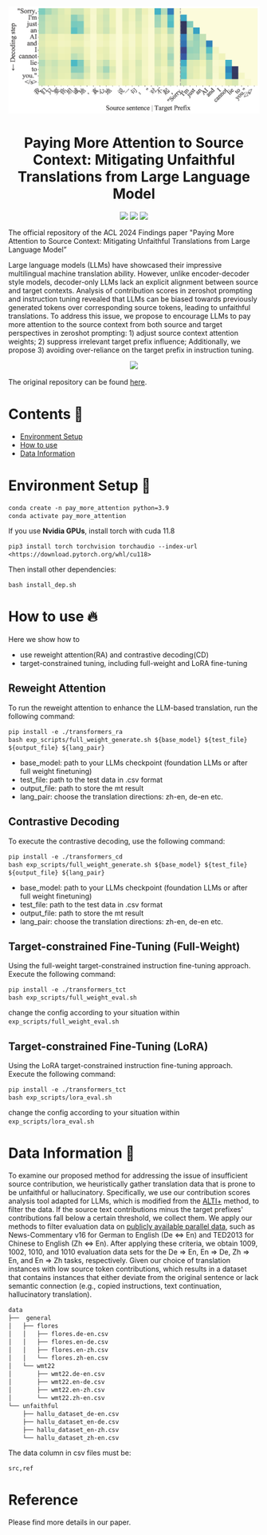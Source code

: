 <p align="center">
<img alt="target_context_bias" src="target_context_bias.png">
</p>

<div align="center">

# Paying More Attention to Source Context: Mitigating Unfaithful Translations from Large Language Model

</div>

<p align="center">
<a href="LICENSE" alt="MIT License"><img src="https://img.shields.io/badge/license-MIT-bc6c25.svg" /></a>
<a href="https://github.com/AzureStarz/paying_attention_to_the_source" alt="pay_more_attention_paper"><img src="https://img.shields.io/badge/Pay_More_Attention-Paper-00afb9" /></a>
<a href="https://www.hitsz.edu.cn/" alt="hitsz"><img src="https://img.shields.io/badge/Harbin_Institude_of_Technology_Shenzhen-a9def9" /></a>
</p>

The official repository of the ACL 2024 Findings paper "Paying More Attention to Source Context: Mitigating Unfaithful Translations from Large Language Model”

Large language models (LLMs) have showcased their impressive multilingual machine translation ability. However, unlike encoder-decoder style models, decoder-only LLMs lack an explicit alignment between source and target contexts. Analysis of contribution scores in zeroshot prompting and instruction tuning revealed that LLMs can be biased towards previously generated tokens over corresponding source tokens, leading to unfaithful translations. To address this issue, we propose to encourage LLMs to pay more attention to the source context from both source and target perspectives in zeroshot prompting: 1) adjust source context attention weights; 2) suppress irrelevant target prefix influence; Additionally, we propose 3) avoiding over-reliance on the target prefix in instruction tuning.

<p align="center">
<img src="methodology.png">
</p>

The original repository can be found [here](https://github.com/AzureStarz/paying_attention_to_the_source).

# Contents 📄

- [Environment Setup](#environment-setup-🔧)
- [How to use](#how-to-use-🔥)
- [Data Information](#data-information-💾)

# Environment Setup 🔧

```
conda create -n pay_more_attention python=3.9
conda activate pay_more_attention
```

If you use **Nvidia GPUs**, install torch with cuda 11.8

```
pip3 install torch torchvision torchaudio --index-url <https://download.pytorch.org/whl/cu118>
```

Then install other dependencies:

```
bash install_dep.sh
```

# How to use 🔥

Here we show how to

- use reweight attention(RA) and contrastive decoding(CD)
- target-constrained tuning, including full-weight and LoRA fine-tuning

## Reweight Attention

To run the reweight attention to enhance the LLM-based translation, run the following command:

```
pip install -e ./transformers_ra
bash exp_scripts/full_weight_generate.sh ${base_model} ${test_file} ${output_file} ${lang_pair}

```

- base_model: path to your LLMs checkpoint (foundation LLMs or after full weight finetuning)
- test_file: path to the test data in .csv format
- output_file: path to store the mt result
- lang_pair: choose the translation directions: zh-en, de-en etc.

## Contrastive Decoding

To execute the contrastive decoding, use the following command:

```
pip install -e ./transformers_cd
bash exp_scripts/full_weight_generate.sh ${base_model} ${test_file} ${output_file} ${lang_pair}
```

- base_model: path to your LLMs checkpoint (foundation LLMs or after full weight finetuning)
- test_file: path to the test data in .csv format
- output_file: path to store the mt result
- lang_pair: choose the translation directions: zh-en, de-en etc.

## Target-constrained Fine-Tuning (Full-Weight)

Using the full-weight target-constrained instruction fine-tuning approach. Execute the following command:

```
pip install -e ./transformers_tct
bash exp_scripts/full_weight_eval.sh
```

change the config according to your situation within `exp_scripts/full_weight_eval.sh` 

## Target-constrained Fine-Tuning (LoRA)

Using the LoRA target-constrained instruction fine-tuning approach. Execute the following command:

```
pip install -e ./transformers_tct
bash exp_scripts/lora_eval.sh
```

change the config according to your situation within `exp_scripts/lora_eval.sh` 

# Data Information 💾

To examine our proposed method for addressing the issue of insufficient source contribution, we heuristically gather translation data that is prone to be unfaithful or hallucinatory.
Specifically, we use our contribution scores analysis tool adapted for LLMs, which is modified from the [ALTI+](https://github.com/mt-upc/transformer-contributions-nmt) method, to filter the data. If the source text contributions minus the target prefixes' contributions fall below a certain threshold, we collect them. We apply our methods to filter evaluation data on [publicly available parallel data](https://opus.nlpl.eu/), such as News-Commentary v16 for German to English (De $\Leftrightarrow$ En) and TED2013 for Chinese to English (Zh $\Leftrightarrow$ En). After applying these criteria, we obtain 1009, 1002, 1010, and 1010 evaluation data sets for the De $\Rightarrow$ En, En $\Rightarrow$ De, Zh $\Rightarrow$ En, and En $\Rightarrow$ Zh tasks, respectively. Given our choice of translation instances with low source token contributions, which results in a dataset that contains instances that either deviate from the original sentence or lack semantic connection (e.g., copied instructions, text continuation, hallucinatory translation).

```
data
├──  general
│   ├── flores
│   │   ├── flores.de-en.csv
│   │   ├── flores.en-de.csv
│   │   ├── flores.en-zh.csv
│   │   └── flores.zh-en.csv
│   └── wmt22
│       ├── wmt22.de-en.csv
│       ├── wmt22.en-de.csv
│       ├── wmt22.en-zh.csv
│       └── wmt22.zh-en.csv
└── unfaithful
	├── hallu_dataset_de-en.csv
	├── hallu_dataset_en-de.csv
	├── hallu_dataset_en-zh.csv
	└── hallu_dataset_zh-en.csv

```

The data column in csv files  must be:

```
src,ref
```

# Reference

Please find more details in our paper.